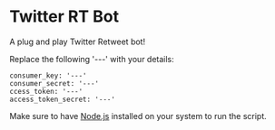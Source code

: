 # Twitter RT Bot
A plug and play Twitter Retweet bot!

Replace the following '---' with your details:

```
consumer_key: '---'
consumer_secret: '---'
ccess_token: '---'
access_token_secret: '---'
```

Make sure to have [Node.js](https://nodejs.org/) installed on your system to run the script.